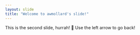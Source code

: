 ```yaml
---
layout: slide
title: "Welcome to awmollard's slide!"
---
```

This is the second slide, hurrah! :tada:
Use the left arrow to go back!
